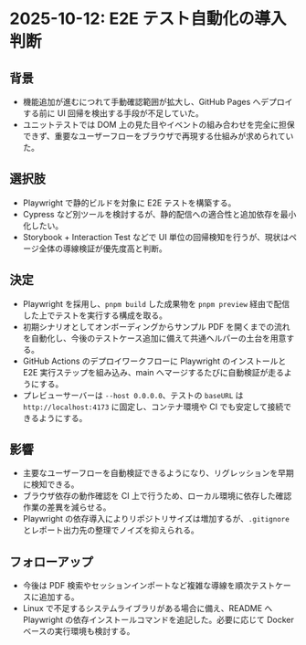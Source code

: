 # 2025-10-12: E2E テスト自動化の導入判断

## 背景
- 機能追加が進むにつれて手動確認範囲が拡大し、GitHub Pages へデプロイする前に UI 回帰を検出する手段が不足していた。
- ユニットテストでは DOM 上の見た目やイベントの組み合わせを完全に担保できず、重要なユーザーフローをブラウザで再現する仕組みが求められていた。

## 選択肢
- Playwright で静的ビルドを対象に E2E テストを構築する。
- Cypress など別ツールを検討するが、静的配信への適合性と追加依存を最小化したい。
- Storybook + Interaction Test などで UI 単位の回帰検知を行うが、現状はページ全体の導線検証が優先度高と判断。

## 決定
- Playwright を採用し、`pnpm build` した成果物を `pnpm preview` 経由で配信した上でテストを実行する構成を取る。
- 初期シナリオとしてオンボーディングからサンプル PDF を開くまでの流れを自動化し、今後のテストケース追加に備えて共通ヘルパーの土台を用意する。
- GitHub Actions のデプロイワークフローに Playwright のインストールと E2E 実行ステップを組み込み、main へマージするたびに自動検証が走るようにする。
- プレビューサーバーは `--host 0.0.0.0`、テストの `baseURL` は `http://localhost:4173` に固定し、コンテナ環境や CI でも安定して接続できるようにする。

## 影響
- 主要なユーザーフローを自動検証できるようになり、リグレッションを早期に検知できる。
- ブラウザ依存の動作確認を CI 上で行うため、ローカル環境に依存した確認作業の差異を減らせる。
- Playwright の依存導入によりリポジトリサイズは増加するが、`.gitignore` とレポート出力先の整理でノイズを抑えられる。

## フォローアップ
- 今後は PDF 検索やセッションインポートなど複雑な導線を順次テストケースに追加する。
- Linux で不足するシステムライブラリがある場合に備え、README へ Playwright の依存インストールコマンドを追記した。必要に応じて Docker ベースの実行環境も検討する。
